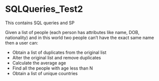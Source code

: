 # SQLQueries_Test2
This contains SQL queries and SP

Given a list of people (each person has attributes like name, DOB, nationality) and in this world two people can’t 
have the exact same name then a user can: 
* Obtain a list of duplicates from the original list 
* Alter the original list and remove duplicates 
* Calculate the average age 
* Find all the people with age less than N 
* Obtain a list of unique countries

